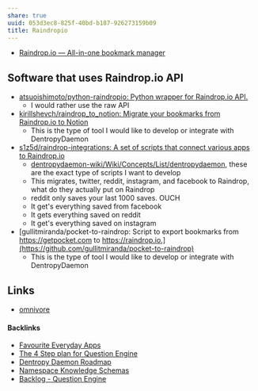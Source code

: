 ```yaml
---
share: true
uuid: 053d3ec8-825f-40bd-b187-926273159b09
title: Raindropio
---
```

* [Raindrop.io — All-in-one bookmark manager](https://raindrop.io/)

## Software that uses Raindrop.io API

* [atsuoishimoto/python-raindropio: Python wrapper for Raindrop.io API.](https://github.com/atsuoishimoto/python-raindropio)
	* I would rather use the raw API
* [kirillshevch/raindrop\_to\_notion: Migrate your bookmarks from Raindrop.io to Notion](https://github.com/kirillshevch/raindrop_to_notion)
	* This is the type of tool I would like to develop or integrate with DentropyDaemon
* [s1z5d/raindrop-integrations: A set of scripts that connect various apps to Raindrop.io](https://github.com/s1z5d/raindrop-integrations)
	* [dentropydaemon-wiki/Wiki/Concepts/List/dentropydaemon](/dentropydaemon-wiki/Wiki/Concepts/List/dentropydaemon), these are the exact type of scripts I want to develop
	* This migrates, twitter, reddit, instagram, and facebook to Raindrop, what do they actually put on Raindrop
	* reddit only saves your last 1000 saves. OUCH
	* It get's everything saved from facebook
	* It gets everything saved on reddit
	* It get's everything saved on instagram
* [gullitmiranda/pocket-to-raindrop: Script to export bookmarks from https://getpocket.com to https://raindrop.io.](https://github.com/gullitmiranda/pocket-to-raindrop)
	* This is the type of tool I would like to develop or integrate with DentropyDaemon

## Links

* [omnivore](/0f9c35d3-301b-415b-b2e2-86aaa99aca16)

#### Backlinks

* [Favourite Everyday Apps](/444ff7c7-77b4-483c-b801-3955d2daeb0a)
* [The 4 Step plan for Question Engine](/9dfba51c-8092-411d-859b-9acf356ec385)
* [Dentropy Daemon Roadmap](/8d4d461f-49f7-4dbd-829f-807d0bb602df)
* [Namespace Knowledge Schemas](/98674655-97b4-4c2d-a7ce-4ae6967044ac)
* [Backlog - Question Engine](/889c6648-4cf6-4887-848e-b01c4e5f1e71)